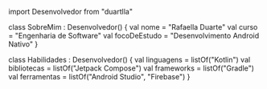 import Desenvolvedor from "duartlla"

class SobreMim : Desenvolvedor() {
    val nome = "Rafaella Duarte"
    val curso = "Engenharia de Software"
    val focoDeEstudo = "Desenvolvimento Android Nativo"
}

class Habilidades : Desenvolvedor() {
    val linguagens = listOf("Kotlin")
    val bibliotecas = listOf("Jetpack Compose")
    val frameworks = listOf("Gradle")
    val ferramentas = listOf("Android Studio", "Firebase")
}
